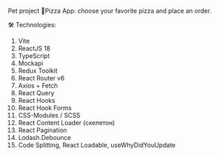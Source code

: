 Pet project 🍕Pizza App: choose your favorite pizza and place an order.

🛠 Technologies:
1. Vite
2. ReactJS 18
3. TypeScript
4. Mockapi
5. Redux Toolkit 
6. React Router v6 
7. Axios + Fetch
8. React Query
9. React Hooks
10. React Hook Forms
11. CSS-Modules / SCSS 
12. React Content Loader (скелетон)
13. React Pagination 
14. Lodash.Debounce
15. Code Splitting, React Loadable, useWhyDidYouUpdate

